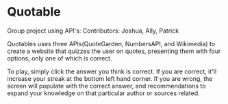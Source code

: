 # Quotable

Group project using API's: Contributors: Joshua, Ally, Patrick

Quotables uses three APIs(QuoteGarden, NumbersAPI, and Wikimedia) to create a website that quizzes the user on quotes, presenting them with four options, only one of which is correct.

To play, simply click the answer you think is correct. If you are correct, it'll increase your streak at the bottom left hand corner. If you are wrong, the screen will populate with the correct answer, and recommendations to expand your knowledge on that particular author or sources related.
